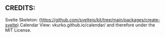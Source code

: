 ## CREDITS:
Svelte Skeleton: (https://github.com/sveltejs/kit/tree/main/packages/create-svelte)
Calendar View: vkurko.github.io/calendar/ and therefore under the MIT License. 
